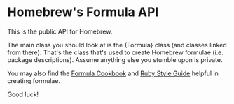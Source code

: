# Homebrew's Formula API

This is the public API for Homebrew.

The main class you should look at is the {Formula} class (and classes linked from there). That's the class that's used to create Homebrew formulae (i.e. package descriptions). Assume anything else you stumble upon is private.

You may also find the [Formula Cookbook](https://docs.brew.sh/Formula-Cookbook) and [Ruby Style Guide](https://github.com/rubocop-hq/ruby-style-guide#the-ruby-style-guide) helpful in creating formulae.

Good luck!

